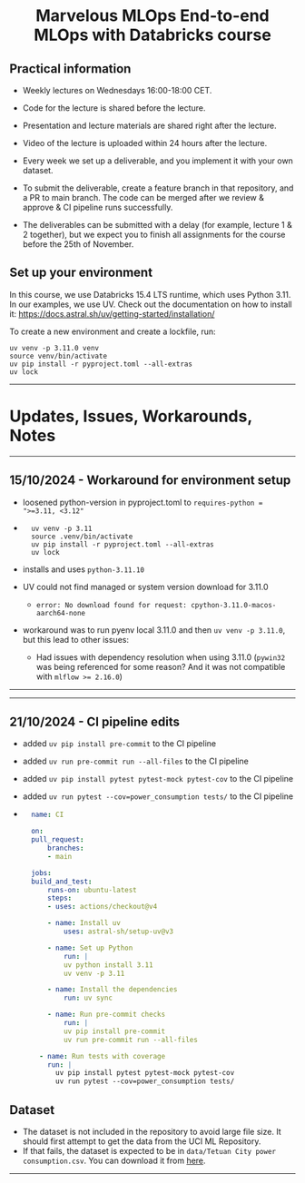<h1 align="center">
Marvelous MLOps End-to-end MLOps with Databricks course

## Practical information
- Weekly lectures on Wednesdays 16:00-18:00 CET.
- Code for the lecture is shared before the lecture.
- Presentation and lecture materials are shared right after the lecture.
- Video of the lecture is uploaded within 24 hours after the lecture.

- Every week we set up a deliverable, and you implement it with your own dataset.
- To submit the deliverable, create a feature branch in that repository, and a PR to main branch. The code can be merged after we review & approve & CI pipeline runs successfully.
- The deliverables can be submitted with a delay (for example, lecture 1 & 2 together), but we expect you to finish all assignments for the course before the 25th of November.


## Set up your environment
In this course, we use Databricks 15.4 LTS runtime, which uses Python 3.11.
In our examples, we use UV. Check out the documentation on how to install it: https://docs.astral.sh/uv/getting-started/installation/

To create a new environment and create a lockfile, run:

```shell
uv venv -p 3.11.0 venv
source venv/bin/activate
uv pip install -r pyproject.toml --all-extras
uv lock
```
---

# Updates, Issues, Workarounds, Notes

---
## 15/10/2024 - Workaround for environment setup
- loosened python-version in pyproject.toml to `requires-python = ">=3.11, <3.12"`

- ```shell
    uv venv -p 3.11
    source .venv/bin/activate
    uv pip install -r pyproject.toml --all-extras
    uv lock
    ```

- installs and uses `python-3.11.10`

- UV could not find managed or system version download for 3.11.0
  - ```shell
    error: No download found for request: cpython-3.11.0-macos-aarch64-none
    ```
- workaround was to run pyenv local 3.11.0 and then `uv venv -p 3.11.0`, but this lead to other issues:
    - Had issues with dependency resolution when using 3.11.0 (`pywin32` was being referenced for some reason? And it was not compatible with `mlflow >= 2.16.0`)
---

---
## 21/10/2024 - CI pipeline edits
- added `uv pip install pre-commit` to the CI pipeline
- added `uv run pre-commit run --all-files` to the CI pipeline
- added `uv pip install pytest pytest-mock pytest-cov` to the CI pipeline
- added `uv run pytest --cov=power_consumption tests/` to the CI pipeline

- ```yaml
    name: CI

    on:
    pull_request:
        branches:
        - main

    jobs:
    build_and_test:
        runs-on: ubuntu-latest
        steps:
        - uses: actions/checkout@v4

        - name: Install uv
            uses: astral-sh/setup-uv@v3

        - name: Set up Python
            run: |
            uv python install 3.11
            uv venv -p 3.11

        - name: Install the dependencies
            run: uv sync

        - name: Run pre-commit checks
            run: |
            uv pip install pre-commit
            uv run pre-commit run --all-files

      - name: Run tests with coverage
        run: |
          uv pip install pytest pytest-mock pytest-cov
          uv run pytest --cov=power_consumption tests/
  ```

## Dataset
- The dataset is not included in the repository to avoid large file size. It should first attempt to get the data from the UCI ML Repository.
- If that fails, the dataset is expected to be in `data/Tetuan City power consumption.csv`. You can download it from [here](https://www.kaggle.com/datasets/gmkeshav/tetuan-city-power-consumption).
---
